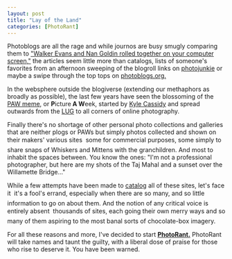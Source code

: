 ```yaml
---
layout: post
title: "Lay of the Land"
categories: [PhotoRant]
---
```

Photoblogs are all the rage and while journos are busy smugly comparing them to <a href="http://www.nytimes.com/2003/05/25/arts/design/25BOXE.html?ex=1056513600&en=4b29f81134e86828&ei=5070">"Walker Evans and  Nan Goldin rolled together on your computer screen,"</a> the articles seem little more than catalogs, lists of someone's favorites from an afternoon sweeping of the blogroll links on <a href="http://www.photojunkie.com">photojunkie</a> or maybe a swipe through the top tops on <a href="http://photoblogs.org/vote">photoblogs.org.</a>

In the websphere outside the blogiverse (extending our methaphors as broadly as possible), the last few years have seen the blossoming of the <a href="http://www.asc.upenn.edu/usr/cassidy/pix/paw/learned-2000/frames.html">PAW meme</a>, or <b>P</b>icture<b> A W</b>eek, started by <a href="http://www.netaxs.com/~cassidy/images/equipment/ql17/ql17.html">Kyle Cassidy</a> and spread outwards from the <a href="http://mejac.palo-alto.ca.us/leica-users/">LUG</a> to all corners of online photography.

Finally there's no shortage of other personal photo collections and galleries that are neither plogs or PAWs but simply photos collected and shown on their makers' various sites &#151; some for commercial purposes, some simply to share snaps of Whiskers and Mittens with the granchildren. And most to inhabit the spaces between. You know the ones: "I'm not a professional photographer, but here are my shots of the Taj Mahal and a sunset over the Willamette Bridge..."

While a few attempts have been made to <a href="http://www.hunkabutta.com/cgi_files/links.html">catalog</a> all of these sites, let's face it &#151; it's a fool's errand, especially when there are so many, and so little information to go on about them. And the notion of any critical voice is entirely absent &#151; thousands of sites, each going their own merry ways and so many of them aspiring to the most banal sorts of chocolate-box imagery.

For all these reasons and more, I've decided to start <b><a href="https://www.botzilla.com/blog/archives/cat_photorant.html">PhotoRant.</a></b> PhotoRant will take names and taunt the guilty, with a liberal dose of praise for those who rise to deserve it. You have been warned.
